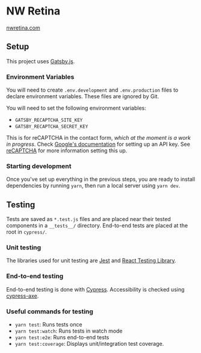 # NW Retina

[nwretina.com](https://www.nwretina.com)

## Setup

This project uses [Gatsby.js](https://www.gatsbyjs.org/).

### Environment Variables

You will need to create `.env.development` and `.env.production` files to declare environment variables. These files are ignored by Git.

You will need to set the following environment variables:

* `GATSBY_RECAPTCHA_SITE_KEY`
* `GATSBY_RECAPTCHA_SECRET_KEY`

This is for reCAPTCHA in the contact form, *which at the moment is a work in progress*. Check [Google's documentation](https://www.google.com/recaptcha/intro/v3.html) for setting up an API key. See [reCAPTCHA](#recaptcha) for more information setting this up. 

### Starting development

Once you've set up everything in the previous steps, you are ready to install dependencies by running `yarn`, then run a local server using `yarn dev`.

## Testing

Tests are saved as `*.test.js` files and are placed near their tested components in a `__tests__/` directory.
End-to-end tests are placed at the root in `cypress/`.

### Unit testing

The libraries used for unit testing are [Jest](https://jestjs.io/) and [React Testing Library](https://testing-library.com/docs/react-testing-library/intro).

### End-to-end testing

End-to-end testing is done with [Cypress](https://www.cypress.io/). Accessibility is checked using [cypress-axe](https://www.npmjs.com/package/cypress-axe).

### Useful commands for testing

- `yarn test`: Runs tests once
- `yarn test:watch`: Runs tests in watch mode
- `yarn test:e2e`: Runs end-to-end tests
- `yarn test:coverage`: Displays unit/integration test coverage.

